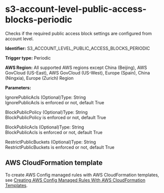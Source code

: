 # s3\-account\-level\-public\-access\-blocks\-periodic<a name="s3-account-level-public-access-blocks-periodic"></a>

Checks if the required public access block settings are configured from account level\. 

**Identifier:** S3\_ACCOUNT\_LEVEL\_PUBLIC\_ACCESS\_BLOCKS\_PERIODIC

**Trigger type:** Periodic

**AWS Region:** All supported AWS regions except China \(Beijing\), AWS GovCloud \(US\-East\), AWS GovCloud \(US\-West\), Europe \(Spain\), China \(Ningxia\), Europe \(Zurich\) Region

**Parameters:**

IgnorePublicAcls \(Optional\)Type: String  
IgnorePublicAcls is enforced or not, default True

BlockPublicPolicy \(Optional\)Type: String  
BlockPublicPolicy is enforced or not, default True

BlockPublicAcls \(Optional\)Type: String  
BlockPublicAcls is enforced or not, default True

RestrictPublicBuckets \(Optional\)Type: String  
RestrictPublicBuckets is enforced or not, default True

## AWS CloudFormation template<a name="w2aac12c31c27b9d475c15"></a>

To create AWS Config managed rules with AWS CloudFormation templates, see [Creating AWS Config Managed Rules With AWS CloudFormation Templates](aws-config-managed-rules-cloudformation-templates.md)\.